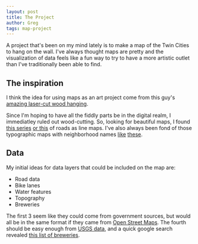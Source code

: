 ```yaml
---
layout: post
title: The Project
author: Greg
tags: map-project
---
```


A project that's been on my mind lately is to make a map of the Twin Cities 
to hang on the wall. I've always thought maps are pretty and the visualization 
of data feels like a fun way to try to have a more artistic outlet than I've 
traditionally been able to find.

## The inspiration ##

I think the idea for using maps as an art project come from this guy's 
[amazing laser-cut wood hanging](https://www.reddit.com/r/DIY/comments/3yenuu/i_laser_cut_a_topo_map_of_my_hometown_of_portland/).

Since I'm hoping to have all the fiddly parts be in the digital realm, 
I immediatley ruled out wood-cutting. So, looking for beautiful maps, I found 
[this series](http://beautifuldecay.com/2015/08/31/anna-bellmans-cut-paper-street-maps-puts-minimalist-spin-cartography/) [or this](https://s-media-cache-ak0.pinimg.com/736x/d1/e5/d9/d1e5d96a56a7e269190dd75b8e40dbeb.jpg) of roads as line maps. I've also always been fond of those
typographic maps with neighborhood names [like](http://www.orkposters.com/minneapolis.html) [these](http://www.orkposters.com/saintpaul.html).

## Data ##

My initial ideas for data layers that could be included on the map are:

- Road data 
- Bike lanes 
- Water features
- Topography 
- Breweries

The first 3 seem like they could come from government sources, but would all be in the same format if they came from [Open Street Maps](https://openstreetmaps.org). The fourth should be easy enough from [USGS data](http://ngmdb.usgs.gov/maps/TopoView/), and a quick google search
revealed [this list of breweries](http://growlermag.com/minnesota-brewery-map/).


